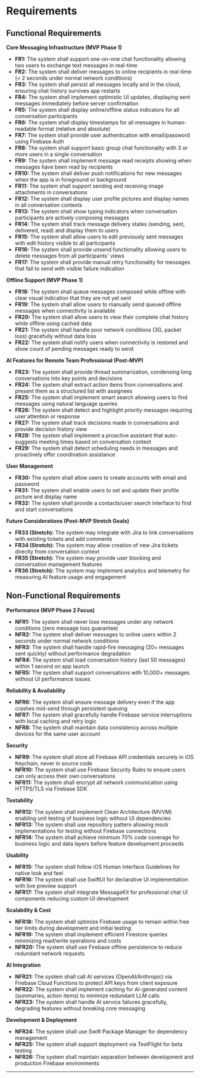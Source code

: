 # Requirements

## Functional Requirements

**Core Messaging Infrastructure (MVP Phase 1)**

- **FR1:** The system shall support one-on-one chat functionality allowing two users to exchange text messages in real-time
- **FR2:** The system shall deliver messages to online recipients in real-time (< 2 seconds under normal network conditions)
- **FR3:** The system shall persist all messages locally and in the cloud, ensuring chat history survives app restarts
- **FR4:** The system shall implement optimistic UI updates, displaying sent messages immediately before server confirmation
- **FR5:** The system shall display online/offline status indicators for all conversation participants
- **FR6:** The system shall display timestamps for all messages in human-readable format (relative and absolute)
- **FR7:** The system shall provide user authentication with email/password using Firebase Auth
- **FR8:** The system shall support basic group chat functionality with 3 or more users in a single conversation
- **FR9:** The system shall implement message read receipts showing when messages have been read by recipients
- **FR10:** The system shall deliver push notifications for new messages when the app is in foreground or background
- **FR11:** The system shall support sending and receiving image attachments in conversations
- **FR12:** The system shall display user profile pictures and display names in all conversation contexts
- **FR13:** The system shall show typing indicators when conversation participants are actively composing messages
- **FR14:** The system shall track message delivery states (sending, sent, delivered, read) and display them to users
- **FR15:** The system shall allow users to edit previously sent messages with edit history visible to all participants
- **FR16:** The system shall provide unsend functionality allowing users to delete messages from all participants' views
- **FR17:** The system shall provide manual retry functionality for messages that fail to send with visible failure indication

**Offline Support (MVP Phase 1)**

- **FR18:** The system shall queue messages composed while offline with clear visual indication that they are not yet sent
- **FR19:** The system shall allow users to manually send queued offline messages when connectivity is available
- **FR20:** The system shall allow users to view their complete chat history while offline using cached data
- **FR21:** The system shall handle poor network conditions (3G, packet loss) gracefully without data loss
- **FR22:** The system shall notify users when connectivity is restored and show count of pending messages ready to send

**AI Features for Remote Team Professional (Post-MVP)**

- **FR23:** The system shall provide thread summarization, condensing long conversations into key points and decisions
- **FR24:** The system shall extract action items from conversations and present them as a structured list with assignees
- **FR25:** The system shall implement smart search allowing users to find messages using natural language queries
- **FR26:** The system shall detect and highlight priority messages requiring user attention or response
- **FR27:** The system shall track decisions made in conversations and provide decision history view
- **FR28:** The system shall implement a proactive assistant that auto-suggests meeting times based on conversation context
- **FR29:** The system shall detect scheduling needs in messages and proactively offer coordination assistance

**User Management**

- **FR30:** The system shall allow users to create accounts with email and password
- **FR31:** The system shall enable users to set and update their profile picture and display name
- **FR32:** The system shall provide a contacts/user search interface to find and start conversations

**Future Considerations (Post-MVP Stretch Goals)**

- **FR33 (Stretch):** The system may integrate with Jira to link conversations with existing tickets and add comments
- **FR34 (Stretch):** The system may allow creation of new Jira tickets directly from conversation context
- **FR35 (Stretch):** The system may provide user blocking and conversation management features
- **FR36 (Stretch):** The system may implement analytics and telemetry for measuring AI feature usage and engagement

## Non-Functional Requirements

**Performance (MVP Phase 2 Focus)**

- **NFR1:** The system shall never lose messages under any network conditions (zero message loss guarantee)
- **NFR2:** The system shall deliver messages to online users within 2 seconds under normal network conditions
- **NFR3:** The system shall handle rapid-fire messaging (20+ messages sent quickly) without performance degradation
- **NFR4:** The system shall load conversation history (last 50 messages) within 1 second on app launch
- **NFR5:** The system shall support conversations with 10,000+ messages without UI performance issues

**Reliability & Availability**

- **NFR6:** The system shall ensure message delivery even if the app crashes mid-send through persistent queuing
- **NFR7:** The system shall gracefully handle Firebase service interruptions with local caching and retry logic
- **NFR8:** The system shall maintain data consistency across multiple devices for the same user account

**Security**

- **NFR9:** The system shall store all Firebase API credentials securely in iOS Keychain, never in source code
- **NFR10:** The system shall use Firebase Security Rules to ensure users can only access their own conversations
- **NFR11:** The system shall encrypt all network communication using HTTPS/TLS via Firebase SDK

**Testability**

- **NFR12:** The system shall implement Clean Architecture (MVVM) enabling unit testing of business logic without UI dependencies
- **NFR13:** The system shall use repository pattern allowing mock implementations for testing without Firebase connections
- **NFR14:** The system shall achieve minimum 70% code coverage for business logic and data layers before feature development proceeds

**Usability**

- **NFR15:** The system shall follow iOS Human Interface Guidelines for native look and feel
- **NFR16:** The system shall use SwiftUI for declarative UI implementation with live preview support
- **NFR17:** The system shall integrate MessageKit for professional chat UI components reducing custom UI development

**Scalability & Cost**

- **NFR18:** The system shall optimize Firebase usage to remain within free tier limits during development and initial testing
- **NFR19:** The system shall implement efficient Firestore queries minimizing read/write operations and costs
- **NFR20:** The system shall use Firebase offline persistence to reduce redundant network requests

**AI Integration**

- **NFR21:** The system shall call AI services (OpenAI/Anthropic) via Firebase Cloud Functions to protect API keys from client exposure
- **NFR22:** The system shall implement caching for AI-generated content (summaries, action items) to minimize redundant LLM calls
- **NFR23:** The system shall handle AI service failures gracefully, degrading features without breaking core messaging

**Development & Deployment**

- **NFR24:** The system shall use Swift Package Manager for dependency management
- **NFR25:** The system shall support deployment via TestFlight for beta testing
- **NFR26:** The system shall maintain separation between development and production Firebase environments

---

